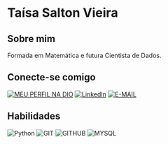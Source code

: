 # Taísa Salton Vieira

## Sobre mim

Formada em Matemática e futura Cientista de Dados. 

## Conecte-se comigo
[![MEU PERFIL NA DIO](https://camo.githubusercontent.com/5ab7a221b534e8c6760bed4666dc9ac930f63b9e2eeda14923af266b49543d27/68747470733a2f2f696d672e736869656c64732e696f2f62616467652f2d4d657525323050657266696c2532306e6125323044494f2d3330413344433f7374796c653d666f722d7468652d6261646765?style=for-the-badge)](https://web.dio.me/users/taisa_salton?tab=skills)
[![LinkedIn](https://img.shields.io/badge/LinkedIn-000?style=for-the-badge&logo=linkedin&logoColor=0E76A8)](https://www.linkedin.com/in/taísa-salton-vieira-930a5374/)
[![E-MAIL](https://camo.githubusercontent.com/5569c47c09be5c1b56cc1327a30316503cd933f97caea0be8dc8a91789815e71/68747470733a2f2f696d672e736869656c64732e696f2f62616467652f2d456d61696c2d3030303f7374796c653d666f722d7468652d6261646765266c6f676f3d6d6963726f736f66742d6f75746c6f6f6b266c6f676f436f6c6f723d453934443546?style=for-the-badge&)](mailto:taisa_salton@hotmail.com)

## Habilidades
![Python](https://img.shields.io/badge/Python-000?style=for-the-badge&logo=python)
![GIT](https://img.shields.io/badge/git-000?style=for-the-badge&logo=git)
![GITHUB](https://img.shields.io/badge/github-000?style=for-the-badge&logo=github)
![MYSQL](https://img.shields.io/badge/MYSQL-000?style=for-the-badge&logo=mysql)
